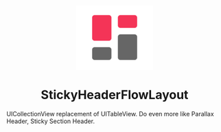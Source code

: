 <p align="center">
	<img src="/Resources/logo.svg" alt="StickyHeaderFlowLayout" width="180">
  <br/>
  <h1 align="center">StickyHeaderFlowLayout</h1>
</p>

UICollectionView replacement of UITableView. Do even more like Parallax Header, Sticky Section Header.
